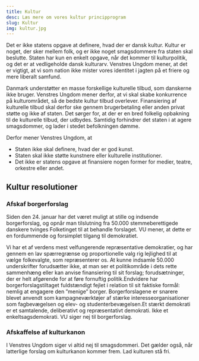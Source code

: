 ```yaml
---
title: Kultur
desc: Læs mere om vores kultur principprogram
slug: Kultur
img: kultur.jpg
---
```


Det er ikke statens opgave at definere, hvad der er dansk kultur. Kultur er noget, der sker mellem folk, og er ikke noget smagsdommere fra staten skal beslutte. Staten har kun en enkelt opgave, når det kommer til kulturpolitik, og det er at vedligeholde dansk kulturarv. Venstres Ungdom mener, at det er vigtigt, at vi som nation ikke mister vores identitet i jagten på et friere og mere liberalt samfund.

Danmark understøtter en masse forskellige kulturelle tilbud, som danskerne ikke bruger. Venstres Ungdom mener derfor, at vi skal skabe konkurrence på kulturområdet, så de bedste kultur tilbud overlever. Finansiering af kulturelle tilbud skal derfor ske gennem brugerbetaling eller anden privat støtte og ikke af staten. Det sørger for, at der er en bred folkelig opbakning til de kulturelle tilbud, der udbydes. Samtidig forhindrer det staten i at agere smagsdommer, og lader i stedet befolkningen dømme.

Derfor mener Venstres Ungdom, at

- Staten ikke skal definere, hvad der er god kunst.
- Staten skal ikke støtte kunstnere eller kulturelle institutioner.
- Det ikke er statens opgave at finansiere nogen former for medier, teatre, orkestre eller andet.

## Kultur resolutioner

### Afskaf borgerforslag

Siden den 24. januar har det været muligt at stille og indsende borgerforslag, og opnår man tilslutning fra 50.000 stemmeberettigede danskere tvinges Folketinget til at behandle forslaget. VU mener, at dette er en fordummende og forsimplet tilgang til demokratiet.

Vi har et af verdens mest velfungerende repræsentative demokratier, og har gennem en lav spærregrænse og proportionelle valg rig lejlighed til at vælge folkevalgte, som repræsenterer os. At kunne indsamle 50.000 underskrifter forudsætter ikke, at man ser et politikområde i dets rette sammenhæng eller kan anvise finansiering til sit forslag; forudsætninger, der er helt afgørende for at føre fornuftig politik.Endvidere har borgerforslagstiltaget fuldstændigt fejlet i relation til sit faktiske formål: nemlig at engagere den ”menige” borger. Borgerforslagene er snarere blevet anvendt som kampagneværktøjer af stærke interesseorganisationer som fagbevægelsen og elev- og studenterbevægelsen.Et stærkt demokrati er et samtalende, deliberativt og repræsentativt demokrati. Ikke et enkeltsagsdemokrati. VU siger nej til borgerforslag.

### Afskaffelse af kulturkanon

I Venstres Ungdom siger vi altid nej til smagsdommeri. Det gælder også, når latterlige forslag om kulturkanon kommer frem. Lad kulturen stå fri.
